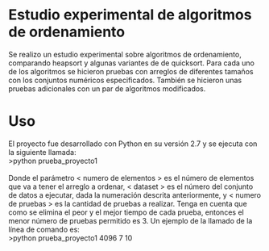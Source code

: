 # Estudio experimental de algoritmos de ordenamiento

Se realizo un estudio experimental sobre algoritmos de ordenamiento, comparando heapsort y algunas variantes de de quicksort. Para cada uno de los algoritmos se hicieron pruebas con arreglos de diferentes tamaños con los conjuntos numéricos especificados. También se hicieron unas pruebas adicionales con un par de algoritmos modificados.

# Uso
El proyecto fue desarrollado con Python en su versión 2.7 y se ejecuta con la siguiente llamada:
<br />  >python prueba_proyecto1 <numero de elementos> <dataset> <numero de pruebas>
<br />
<br>Donde el parámetro < numero de elementos > es el número de elementos que va a tener el arreglo a ordenar, < dataset > es el número del conjunto de datos a ejecutar, dada la numeración descrita anteriormente, y < numero de pruebas > es la cantidad de pruebas a realizar. Tenga en cuenta que como se elimina el peor y el mejor tiempo de cada prueba, entonces el menor número de pruebas permitido es 3. Un ejemplo de la llamado de la línea de comando es:
<br />  >python prueba_proyecto1 4096 7 10
